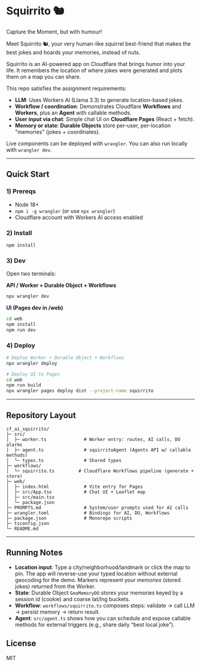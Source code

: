 # Squirrito 🐿️

Capture the Moment, but with humour!

Meet Squirrito 🐿️, your very human-like squirrel best-friend that makes the best jokes and hoards your memories, instead of nuts.

Squirrito is an AI-powered app on Cloudflare that brings humor into your life. It remembers the location of where jokes were generated and plots them on a map you can share.

This repo satisfies the assignment requirements:

- **LLM**: Uses Workers AI (Llama 3.3) to generate location-based jokes.
- **Workflow / coordination**: Demonstrates Cloudflare **Workflows** and **Workers**, plus an **Agent** with callable methods.
- **User input via chat**: Simple chat UI on **Cloudflare Pages** (React + fetch).
- **Memory or state**: **Durable Objects** store per-user, per-location "memories" (jokes + coordinates).

Live components can be deployed with `wrangler`. You can also run locally with `wrangler dev`.

---

## Quick Start

### 1) Prereqs
- Node 18+
- `npm i -g wrangler` (or use `npx wrangler`)
- Cloudflare account with Workers AI access enabled

### 2) Install
```bash
npm install
```

### 3) Dev
Open two terminals:

**API / Worker + Durable Object + Workflows**
```bash
npx wrangler dev
```

**UI (Pages dev in /web)**
```bash
cd web
npm install
npm run dev
```

### 4) Deploy
```bash
# Deploy Worker + Durable Object + Workflows
npx wrangler deploy

# Deploy UI to Pages
cd web
npm run build
npx wrangler pages deploy dist --project-name squirrito
```

---

## Repository Layout

```
cf_ai_squirrito/
├─ src/
│  ├─ worker.ts              # Worker entry: routes, AI calls, DO alarms
│  ├─ agent.ts               # squirritoAgent (Agents API w/ callable methods)
│  └─ types.ts               # Shared types
├─ workflows/
│  └─ squirrito.ts         # Cloudflare Workflows pipeline (generate + store)
├─ web/
│  ├─ index.html             # Vite entry for Pages
│  ├─ src/App.tsx            # Chat UI + Leaflet map
│  ├─ src/main.tsx
│  └─ package.json
├─ PROMPTS.md                # System/user prompts used for AI calls
├─ wrangler.toml             # Bindings for AI, DO, Workflows
├─ package.json              # Monorepo scripts
├─ tsconfig.json
└─ README.md
```

---

## Running Notes

- **Location input**: Type a city/neighborhood/landmark or click the map to pin. The app will reverse-use your typed location without external geocoding for the demo. Markers represent your *memories* (stored jokes) returned from the Worker.
- **State**: Durable Object `GeoMemoryDO` stores your memories keyed by a session id (cookie) and coarse lat/lng buckets.
- **Workflow**: `workflows/squirrito.ts` composes steps: validate → call LLM → persist memory → return result.
- **Agent**: `src/agent.ts` shows how you can schedule and expose callable methods for external triggers (e.g., share daily “best local joke”).



## License

MIT
